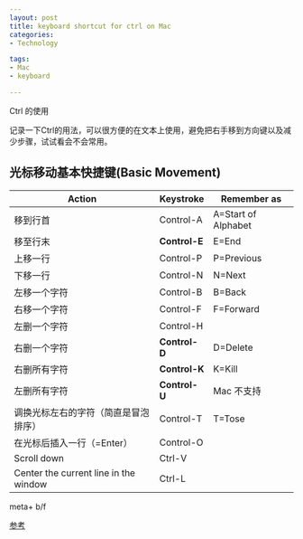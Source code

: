 ```yaml
---
layout: post
title: keyboard shortcut for ctrl on Mac
categories:
- Technology

tags:
- Mac
- keyboard

---
```



Ctrl 的使用

记录一下Ctrl的用法，可以很方便的在文本上使用，避免把右手移到方向键以及减少步骤，试试看会不会常用。

## 光标移动基本快捷键(Basic Movement)

| Action | Keystroke | Remember as |
|---|---|---|
|移到行首|Control-A|A=Start of Alphabet|
|移至行末|**Control-E**|E=End|
|上移一行|Control-P|P=Previous|
|下移一行|Control-N|N=Next|
|左移一个字符|Control-B|B=Back|
|右移一个字符|Control-F|F=Forward|
|左删一个字符|Control-H| |
|右删一个字符|**Control-D**|D=Delete|
|右删所有字符|**Control-K**|K=Kill|
|左删所有字符|**Control-U**| Mac 不支持|
|调换光标左右的字符（简直是冒泡排序）|Control-T|T=Tose| 
|在光标后插入一行（=Enter）|Control-O| |
|Scroll down|Ctrl-V| |
|Center the current line in the window|Ctrl-L||

meta+ b/f






[参考][1]




[1]:	https://support.apple.com/en-us/HT201236